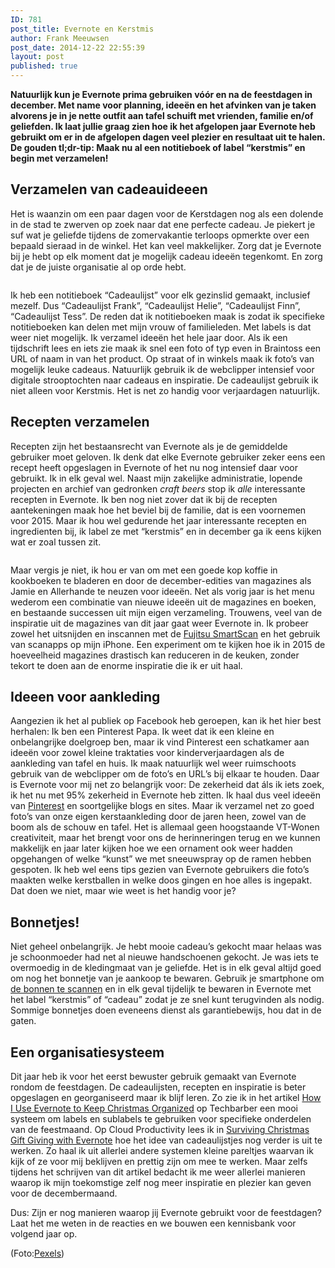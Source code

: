 ```yaml
---
ID: 781
post_title: Evernote en Kerstmis
author: Frank Meeuwsen
post_date: 2014-12-22 22:55:39
layout: post
published: true
---
```

<strong>Natuurlijk kun je Evernote prima gebruiken vóór en na de feestdagen in december. Met name voor planning, ideeën en het afvinken van je taken alvorens je in je nette outfit aan tafel schuift met vrienden, familie en/of geliefden. Ik laat jullie graag zien hoe ik het afgelopen jaar Evernote heb gebruikt om er in de afgelopen dagen veel plezier en resultaat uit te halen. De gouden tl;dr-tip: Maak nu al een notitieboek of label “kerstmis” en begin met verzamelen!</strong>
<!--more-->
<h2 id="verzamelenvancadeauideeen">Verzamelen van cadeauideeen</h2>
Het is waanzin om een paar dagen voor de Kerstdagen nog als een dolende in de stad te zwerven op zoek naar dat ene perfecte cadeau. Je piekert je suf wat je geliefde tijdens de zomervakantie terloops opmerkte over een bepaald sieraad in de winkel. Het kan veel makkelijker. Zorg dat je Evernote bij je hebt op elk moment dat je mogelijk cadeau ideeën tegenkomt. En zorg dat je de juiste organisatie al op orde hebt.

<figure><img src="http://allesonthouden.s3-eu-west-1.amazonaws.com/images/Screen-Shot-2014-12-22-22-01-25.png" alt="" /></figure>Ik heb een notitieboek “Cadeaulijst” voor elk gezinslid gemaakt, inclusief mezelf. Dus “Cadeaulijst Frank”, “Cadeaulijst Helie”, “Cadeaulijst Finn”, “Cadeaulijst Tess”. De reden dat ik notitieboeken maak is zodat ik specifieke notitieboeken kan delen met mijn vrouw of familieleden. Met labels is dat weer niet mogelijk.
Ik verzamel ideeën het hele jaar door. Als ik een tijdschrift lees en iets zie maak ik snel een foto of typ even in Braintoss een URL of naam in van het product. Op straat of in winkels maak ik foto’s van mogelijk leuke cadeaus. Natuurlijk gebruik ik de webclipper intensief voor digitale strooptochten naar cadeaus en inspiratie. De cadeaulijst gebruik ik niet alleen voor Kerstmis. Het is net zo handig voor verjaardagen natuurlijk.
<h2 id="receptenverzamelen">Recepten verzamelen</h2>
Recepten zijn het bestaansrecht van Evernote als je de gemiddelde gebruiker moet geloven. Ik denk dat elke Evernote gebruiker zeker eens een recept heeft opgeslagen in Evernote of het nu nog intensief daar voor gebruikt. Ik in elk geval wel. Naast mijn zakelijke administratie, lopende projecten en archief van gedronken <em>craft beers</em> stop ik <em>alle</em> interessante recepten in Evernote. Ik ben nog niet zover dat ik bij de recepten aantekeningen maak hoe het beviel bij de familie, dat is een voornemen voor 2015. Maar ik hou wel gedurende het jaar interessante recepten en ingredienten bij, ik label ze met “kerstmis” en in december ga ik eens kijken wat er zoal tussen zit.

<figure><img src="http://allesonthouden.s3-eu-west-1.amazonaws.com/images/Screen-Shot-2014-12-22-22-00-19.png" alt="" /></figure>Maar vergis je niet, ik hou er van om met een goede kop koffie in kookboeken te bladeren en door de december-edities van magazines als Jamie en Allerhande te neuzen voor ideeën. Net als vorig jaar is het menu wederom een combinatie van nieuwe ideeën uit de magazines en boeken, en bestaande successen uit mijn eigen verzameling. Trouwens, veel van de inspiratie uit de magazines van dit jaar gaat weer Evernote in. Ik probeer zowel het uitsnijden en inscannen met de <a href="http://allesonthouden.nl/evernotecollection-fujitsu-scansnap-evernote-edition/">Fujitsu SmartScan</a> en het gebruik van scanapps op mijn iPhone. Een experiment om te kijken hoe ik in 2015 de hoeveelheid magazines drastisch kan reduceren in de keuken, zonder tekort te doen aan de enorme inspiratie die ik er uit haal.
<h2 id="ideeenvooraankleding">Ideeen voor aankleding</h2>
Aangezien ik het al publiek op Facebook heb geroepen, kan ik het hier best herhalen: Ik ben een Pinterest Papa. Ik weet dat ik een kleine en onbelangrijke doelgroep ben, maar ik vind Pinterest een schatkamer aan ideeën voor zowel kleine traktaties voor kinderverjaardagen als de aankleding van tafel en huis. Ik maak natuurlijk wel weer ruimschoots gebruik van de webclipper om de foto’s en URL’s bij elkaar te houden. Daar is Evernote voor mij net zo belangrijk voor: De zekerheid dat áls ik iets zoek, ik het nu met 95% zekerheid in Evernote heb zitten. Ik haal dus veel ideeën van <a href="http://www.pinterest.com/search/pins/?q=vintage%20christmas%20table%20settings&amp;term_meta%5B%5D=christmas%7Cautocomplete%7C3&amp;term_meta%5B%5D=table%7Cautocomplete%7C3&amp;term_meta%5B%5D=settings%7Cautocomplete%7C3&amp;term_meta%5B%5D=vintage%7Cguide%7Cword%7C5&amp;add_refine=vintage%7Cguide%7Cword%7C5">Pinterest</a> en soortgelijke blogs en sites. Maar ik verzamel net zo goed foto’s van onze eigen kerstaankleding door de jaren heen, zowel van de boom als de schouw en tafel. Het is allemaal geen hoogstaande VT-Wonen creativiteit, maar het brengt voor ons de herinneringen terug en we kunnen makkelijk en jaar later kijken hoe we een ornament ook weer hadden opgehangen of welke “kunst” we met sneeuwspray op de ramen hebben gespoten.
Ik heb wel eens tips gezien van Evernote gebruikers die foto’s maakten welke kerstballen in welke doos gingen en hoe alles is ingepakt. Dat doen we niet, maar wie weet is het handig voor je?
<h2 id="bonnetjes">Bonnetjes!</h2>
Niet geheel onbelangrijk. Je hebt mooie cadeau’s gekocht maar helaas was je schoonmoeder had net al nieuwe handschoenen gekocht. Je was iets te overmoedig in de kledingmaat van je geliefde. Het is in elk geval altijd goed om nog het bonnetje van je aankoop te bewaren. Gebruik je smartphone om <a href="http://allesonthouden.nl/scan-je-bonnetjes-naar-evernote-via-je-telefoon/">de bonnen te scannen</a> en in elk geval tijdelijk te bewaren in Evernote met het label “kerstmis” of “cadeau” zodat je ze snel kunt terugvinden als nodig. Sommige bonnetjes doen eveneens dienst als garantiebewijs, hou dat in de gaten.
<h2 id="eenorganisatiesysteem">Een organisatiesysteem</h2>
Dit jaar heb ik voor het eerst bewuster gebruik gemaakt van Evernote rondom de feestdagen. De cadeaulijsten, recepten en inspiratie is beter opgeslagen en georganiseerd maar ik blijf leren. Zo zie ik in het artikel <a href="http://www.techbarber.com/how-i-use-evernote-to-keep-christmas-organized/">How I Use Evernote to Keep Christmas Organized</a> op Techbarber een mooi systeem om labels en sublabels te gebruiken voor specifieke onderdelen van de feestmaand. Op Cloud Productivity lees ik in <a href="http://www.cloudproductivity.net/surviving-christmas-gift-giving-evernote/">Surviving Christmas Gift Giving with Evernote</a> hoe het idee van cadeaulijstjes nog verder is uit te werken. Zo haal ik uit allerlei andere systemen kleine pareltjes waarvan ik kijk of ze voor mij beklijven en prettig zijn om mee te werken. Maar zelfs tijdens het schrijven van dit artikel bedacht ik me weer allerlei manieren waarop ik mijn toekomstige zelf nog meer inspiratie en plezier kan geven voor de decembermaand.

Dus: Zijn er nog manieren waarop jij Evernote gebruikt voor de feestdagen? Laat het me weten in de reacties en we bouwen een kennisbank voor volgend jaar op.

(Foto:<a href="http://www.pexels.com/photo/3462/">Pexels</a>)
